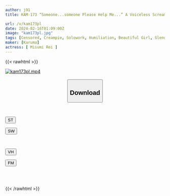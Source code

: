 ```yaml
---
author: j91
title: KAM-173 “Someone...someone Please Help Me...” A Voiceless Scream! I Can't Even Moan And Suppress My Voice... Beautiful Girl In A Sensitive Uniform Gets Creampied Inside The Library 3 Rei Misumi

url: /v/kam173pl
date: 2024-02-16T01:09:00Z
image: "kam173pl.jpg"
tags: [Censored, Creampie, Solowork, Humiliation, Beautiful Girl, Slender, Documentary	]
maker: [Karuma]
actress: [ Misumi Rei ]
---
```



{{< rawhtml >}}

<div class="video" data-videoid="jZXbxAzA89SzO9J">
    <a href="javascript:;">
        <img src="/v/kam173pl/kam173pl.jpg" width="WIDTH" height="HEIGHT" alt="kam173pl.mp4" loading="lazy">
    </a>
</div>

<script type="text/javascript" src="https://j91.asia/asset/on-demand-st.js"></script>

<br>
  <link rel="stylesheet" href="https://j91.asia/asset/bs5.css">
  
  <center>
  <button class="btn btn-primary" type="button" data-bs-toggle="collapse" data-bs-target=".multi-collapse" aria-expanded="false" aria-controls="multiCollapseExample1 multiCollapseExample2"><h2>Download</h2></button></center>
</p>
<div class="row">
  <div class="col">
    <div class="collapse multi-collapse" id="multiCollapseExample1">
      <div class="card card-body">
	      	      <br>
<div class="buttons">  
<p><a href="https://streamtape.to/v/jZXbxAzA89SzO9J" target="_blank"><button class="btn-hover color-3"><i class="fa fa-download"></i> ST</button></a></p>
<p><a href="https://cdnwish.com/0tuwubvt7k5d" target="_blank"><button class="btn-hover color-2"><i class="fa fa-download"></i> SW</button></a></p></div>
    </div>
  </div>
</div>
  <div class="col">
    <div class="collapse multi-collapse" id="multiCollapseExample2">
      <div class="card card-body">
	      <br>
<div class="buttons">
<p><a href="javascript:;" target="_blank"><button class="btn-hover color-9"><i class="fa fa-download"></i> VH</button></a></p>
<p><a href="javascript:;"><button class="btn-hover color-8"><i class="fa fa-download"></i> FM</button></a></p></div>
<br><br>
      </div>
    </div>
  </div>
</div>

{{< /rawhtml >}}